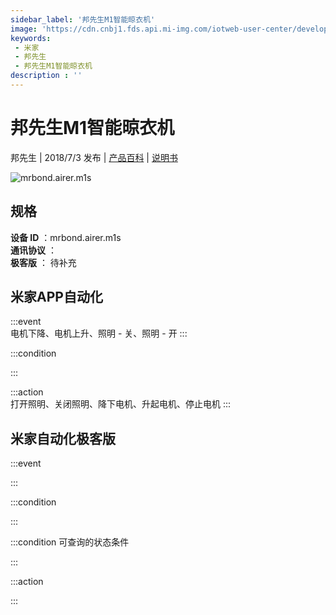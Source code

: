 ```yaml
---
sidebar_label: '邦先生M1智能晾衣机'
image: 'https://cdn.cnbj1.fds.api.mi-img.com/iotweb-user-center/developer_1679070103019OgEsNyCU.png?GalaxyAccessKeyId=AKVGLQWBOVIRQ3XLEW&Expires=9223372036854775807&Signature=VauUd0kxrV8snEw9RdTNbMf/oQI='
keywords: 
 - 米家
 - 邦先生
 - 邦先生M1智能晾衣机
description : ''
---
```

# 邦先生M1智能晾衣机

邦先生 | 2018/7/3 发布 | [产品百科](https://home.mi.com/webapp/content/baike/product/index.html?model=mrbond.airer.m1s/) | [说明书](https://home.mi.com/views/introduction.html?model=mrbond.airer.m1s&region=cn)

![mrbond.airer.m1s](https://cdn.cnbj1.fds.api.mi-img.com/iotweb-user-center/developer_1679070103019OgEsNyCU.png?GalaxyAccessKeyId=AKVGLQWBOVIRQ3XLEW&Expires=9223372036854775807&Signature=VauUd0kxrV8snEw9RdTNbMf/oQI=)

## 规格  
> 
**设备 ID** ：mrbond.airer.m1s  
**通讯协议** ：  
**极客版**  ： 待补充 


## 米家APP自动化  

:::event  
电机下降、电机上升、照明 - 关、照明 - 开
:::

:::condition  

:::

:::action   
打开照明、关闭照明、降下电机、升起电机、停止电机
:::

## 米家自动化极客版  

:::event  

:::

:::condition  

:::

:::condition 可查询的状态条件  

:::

:::action  

:::

        
